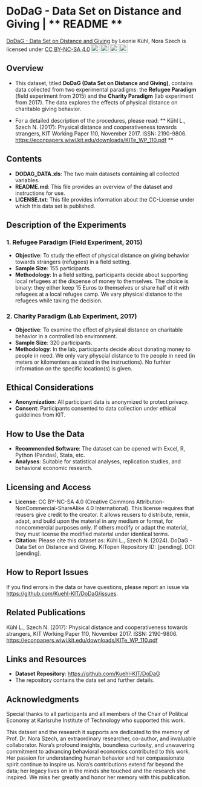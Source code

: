 # DoDaG - Data Set on Distance and Giving | ** README **

<p xmlns:cc="http://creativecommons.org/ns#" xmlns:dct="http://purl.org/dc/terms/"><a property="dct:title" rel="cc:attributionURL" href="https://github.com/Kuehl-KIT/DoDaG">DoDaG - Data Set on Distance and Giving</a> by <span property="cc:attributionName">Leonie Kühl, Nora Szech</span> is licensed under <a href="https://creativecommons.org/licenses/by-nc-sa/4.0/?ref=chooser-v1" target="_blank" rel="license noopener noreferrer" style="display:inline-block;">CC BY-NC-SA 4.0<img style="height:22px!important;margin-left:3px;vertical-align:text-bottom;" src="https://mirrors.creativecommons.org/presskit/icons/cc.svg?ref=chooser-v1" alt=""><img style="height:22px!important;margin-left:3px;vertical-align:text-bottom;" src="https://mirrors.creativecommons.org/presskit/icons/by.svg?ref=chooser-v1" alt=""><img style="height:22px!important;margin-left:3px;vertical-align:text-bottom;" src="https://mirrors.creativecommons.org/presskit/icons/nc.svg?ref=chooser-v1" alt=""><img style="height:22px!important;margin-left:3px;vertical-align:text-bottom;" src="https://mirrors.creativecommons.org/presskit/icons/sa.svg?ref=chooser-v1" alt=""></a></p>


## Overview

- This dataset, titled **DoDaG (Data Set on Distance and Giving)**, contains data collected from two experimental paradigms: the **Refugee Paradigm** (field experiment from 2015) and the **Charity Paradigm** (lab experiment from 2017). The data explores the effects of physical distance on charitable giving behavior.

- For a detailed description of the procedures, please read: ** Kühl L., Szech N. (2017): Physical distance and cooperativeness towards strangers, KIT Working Paper 110, November 2017. ISSN: 2190-9806. https://econpapers.wiwi.kit.edu/downloads/KITe_WP_110.pdf **


## Contents
- **DODAG_DATA.xls**: The two main datasets containing all collected variables.
- **README.md**: This file provides an overview of the dataset and instructions for use.
- **LICENSE.txt**: This file provides information about the CC-License under which this data set is published.
  

## Description of the Experiments

### 1. Refugee Paradigm (Field Experiment, 2015)
- **Objective**: To study the effect of physical distance on giving behavior towards strangers (refugees) in a field setting.
- **Sample Size**: 155 participants.
- **Methodology**: In a field setting, participants decide about supporting local refugees at the dispense of money to themselves. The choice is binary: they either keep 15 Euros to themselves or share half of it with refugees at a local refugee camp. We vary physical distance to the refugees while taking the decision.
  
### 2. Charity Paradigm (Lab Experiment, 2017)
- **Objective**: To examine the effect of physical distance on charitable behavior in a controlled lab environment.
- **Sample Size**: 320 participants.
- **Methodology**: In the lab, participants decide about donating money to people in need. We only vary physcial distance to the people in need (in meters or kilomenters as stated in the instructions). No furhter information on the specific location(s) is given.


## Ethical Considerations
- **Anonymization**: All participant data is anonymized to protect privacy.
- **Consent**: Participants consented to data collection under ethical guidelines from KIT.
  

## How to Use the Data
- **Recommended Software**: The dataset can be opened with Excel, R, Python (Pandas), Stata, etc.
- **Analyses**: Suitable for statistical analyses, replication studies, and behavioral economic research.


## Licensing and Access
- **License**: CC BY-NC-SA 4.0 (Creative Commons Attribution-NonCommercial-ShareAlike 4.0 International). This license requires that reusers give credit to the creator. It allows reusers to distribute, remix, adapt, and build upon the material in any medium or format, for noncommercial purposes only. If others modify or adapt the material, they must license the modified material under identical terms.
- **Citation**: Please cite this dataset as: Kühl L., Szech N. (2024). DoDaG - Data Set on Distance and Giving. KITopen Repository ID: [pending]. DOI: [pending].


## How to Report Issues
If you find errors in the data or have questions, please report an issue via https://github.com/Kuehl-KIT/DoDaG/issues.


## Related Publications
Kühl L., Szech N. (2017): Physical distance and cooperativeness towards strangers, KIT Working Paper 110, November 2017. ISSN: 2190-9806. https://econpapers.wiwi.kit.edu/downloads/KITe_WP_110.pdf


## Links and Resources
- **Dataset Repository**: https://github.com/Kuehl-KIT/DoDaG
- The repository contains the data set and further details.


## Acknowledgments
Special thanks to all participants and all members of the Chair of Political Economy at Karlsruhe Institute of Technology who supported this work.

This dataset and the research it supports are dedicated to the memory of Prof. Dr. Nora Szech, an extraordinary researcher, co-author, and invaluable collaborator. Nora’s profound insights, boundless curiosity, and unwavering commitment to advancing behavioral economics contributed to this work. Her passion for understanding human behavior and her compassionate spirit continue to inspire us. Nora’s contributions extend far beyond the data; her legacy lives on in the minds she touched and the research she inspired. We miss her greatly and honor her memory with this publication.
